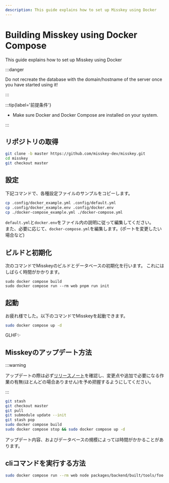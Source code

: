 ```yaml
---
description: This guide explains how to set up Misskey using Docker
---
```


# Building Misskey using Docker Compose

This guide explains how to set up Misskey using Docker

:::danger

Do not recreate the database with the domain/hostname of the server once you have started using it!

:::

:::tip{label='前提条件'}

- Make sure Docker and Docker Compose are installed on your system.

:::

## リポジトリの取得

```sh
git clone -b master https://github.com/misskey-dev/misskey.git
cd misskey
git checkout master
```

## 設定

下記コマンドで、各種設定ファイルのサンプルをコピーします。

```sh
cp .config/docker_example.yml .config/default.yml
cp .config/docker_example.env .config/docker.env
cp ./docker-compose_example.yml ./docker-compose.yml
```

`default.yml`と`docker.env`をファイル内の説明に従って編集してください。\
また、必要に応じて、`docker-compose.yml`を編集します。(ポートを変更したい場合など)

## ビルドと初期化

次のコマンドでMisskeyのビルドとデータベースの初期化を行います。
これにはしばらく時間がかかります。

```shell
sudo docker compose build
sudo docker compose run --rm web pnpm run init
```

## 起動

お疲れ様でした。以下のコマンドでMisskeyを起動できます。

```sh
sudo docker compose up -d
```

GLHF✨

## Misskeyのアップデート方法

:::warning

アップデートの際は必ず[リリースノート](https://github.com/misskey-dev/misskey/blob/master/CHANGELOG.md)を確認し、変更点や追加で必要になる作業の有無(ほとんどの場合ありません)を予め把握するようにしてください。

:::

```sh
git stash
git checkout master
git pull
git submodule update --init
git stash pop
sudo docker compose build
sudo docker compose stop && sudo docker compose up -d
```

アップデート内容、およびデータベースの規模によっては時間がかかることがあります。

## cliコマンドを実行する方法

```sh
sudo docker compose run --rm web node packages/backend/built/tools/foo bar
```
